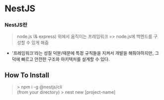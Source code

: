 # NestJS
### NestJS란
> node.js (& express) 위에서 움직이는 프레임워크 => node.js에 백엔드를 구성할 수 있게 해줌
- '프레임워크'라는 성질 덕분/때문에 특정 규칙들을 지켜서 개발을 해줘야하지만, 그 덕에 빠르고 안전한 구조와 아키텍처를 설계할 수 있다.

## How To Install
> \> npm i -g @nestjs/cli<br>
> (from your directory) \> nest new [project-name]

